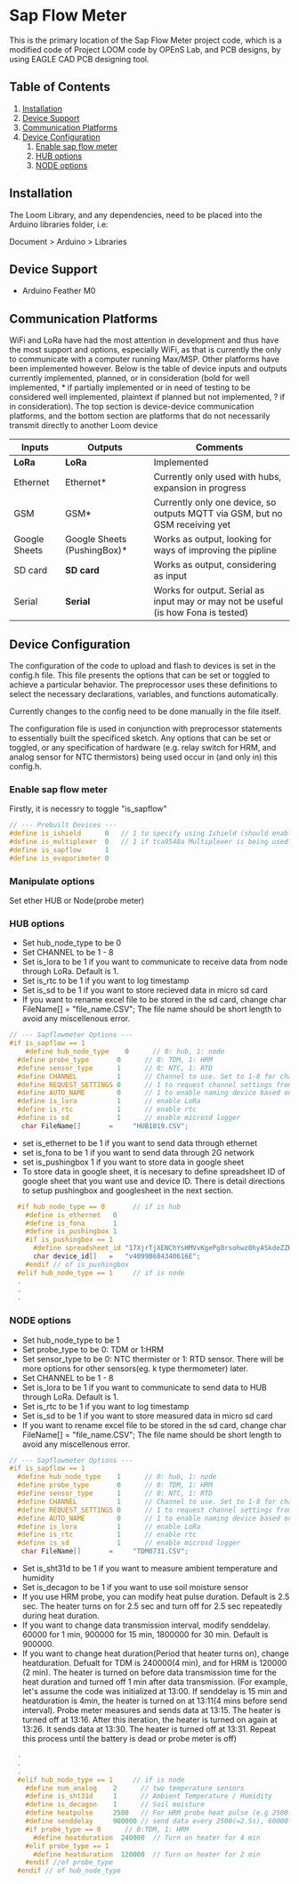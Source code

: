 # Sap Flow Meter

This is the primary location of the Sap Flow Meter project code, which is a modified code of Project LOOM code by OPEnS Lab, and PCB designs, by using EAGLE CAD PCB designing tool.

## Table of Contents

1. [Installation](#installation)
2. [Device Support](#device-support)
3. [Communication Platforms](#communication-platforms)
4. [Device Configuration](#device-configuration)
	1. [Enable sap flow meter](#Enable-sap-flow-meter)
	2. [HUB options](#HUB-options)
	3. [NODE options](#NODE-options)
		

## Installation

The Loom Library, and any dependencies, need to be placed into the Arduino libraries folder, i.e:

Document > Arduino > Libraries

## Device Support

- Arduino Feather M0

## Communication Platforms

WiFi and LoRa have had the most attention in development and thus have the most support and options, especially WiFi, as that is currently the only to communicate with a computer running Max/MSP. Other platforms have been implemented however. Below is the table of device inputs and outputs currently implemented, planned, or in consideration (bold for well implemented, * if partially implemented or in need of testing to be considered well implemented, plaintext if planned but not implemented, ? if in consideration). The top section is device-device communication platforms, and the bottom section are platforms that do not necessarily transmit directly to another Loom device

| Inputs         | Outputs                     | Comments                                                     |
| -------------- | --------------------------- | ------------------------------------------------------------ |
| **LoRa**       | **LoRa**                    | Implemented                                                  |                       
| Ethernet       | Ethernet*                   | Currently only used with hubs, expansion in progress         |
| GSM            | GSM*                        | Currently only one device, so outputs MQTT via GSM, but no GSM receiving yet |
| Google Sheets  | Google Sheets (PushingBox)* | Works as output, looking for ways of improving the pipline   |
| SD card        | **SD card**                 | Works as output, considering as input                        |
| Serial         | **Serial**                  | Works for output. Serial as input may or may not be useful (is how Fona is tested) |

## Device Configuration

The configuration of the code to upload and flash to devices is set in the config.h file. This file presents the options that can be set or toggled to achieve a particular behavior. The preprocessor uses these definitions to select the necessary declarations, variables, and functions automatically. 

Currently changes to the config need to be done manually in the file itself.

The configuration file is used in conjunction with preprocessor statements to essentially built the specificed sketch. Any options that can be set or toggled, or any specification of hardware (e.g. relay switch for HRM, and analog sensor for NTC thermistors) being used occur in (and only in) this config.h.

### Enable sap flow meter

Firstly, it is necessry to toggle "is_sapflow"

```cpp
// --- Prebuilt Devices ---
#define is_ishield      0	// 1 to specify using Ishield (should enable only wifi as communication platform)
#define is_multiplexer  0	// 1 if tca9548a Multiplexer is being used. (Further customization in advanced options)
#define is_sapflow      1 
#define is_evaporimeter 0
```

### Manipulate options

Set ether HUB or Node(probe meter)

### HUB options
- Set hub_node_type to be 0
- Set CHANNEL to be 1 - 8
- Set is_lora to be 1 if you want to communicate to receive data from node through LoRa. Default is 1.
- Set is_rtc to be 1 if you want to log timestamp
- Set is_sd to be 1 if you want to store recieved data in micro sd card
- If you want to rename excel file to be stored in the sd card, change char FileName[] = "file_name.CSV"; The file name should be short length to avoid any miscellenous error.

```cpp
// --- Sapflowmeter Options ---
#if is_sapflow == 1
	#define hub_node_type    0      // 0: hub, 1: node
  #define probe_type       0      // 0: TDM, 1: HRM
  #define sensor_type      1      // 0: NTC, 1: RTD
  #define CHANNEL          1      // Channel to use. Set to 1-8 for channels A-H, respectively. Alternatively can define to -1 to used advanced option INIT_INST
  #define REQUEST_SETTINGS 0      // 1 to request channel settings from Max Channel Manager, 0 to not
  #define AUTO_NAME        0      // 1 to enable naming device based on configured settings (if not set manual name in advanced options)
  #define is_lora          1      // enable LoRa
  #define is_rtc           1      // enable rtc
  #define is_sd            1      // enable microsd logger
   char FileName[]       =     "HUB1019.CSV";
```

- set is_ethernet to be 1 if you want to send data through ethernet
- set is_fona to be 1 if you want to send data through 2G network
- set is_pushingbox 1 if you want to store data in google sheet
- To store data in google sheet, it is necesary to define spreadsheet ID of google sheet that you want use and device ID. There is detail directions to setup pushingbox and googlesheet in the next section.

```cpp
  #if hub_node_type == 0       // if is hub
    #define is_ethernet   0
    #define is_fona       1
    #define is_pushingbox 1
    #if is_pushingbox == 1
      #define spreadsheet_id "17XjrTjXENChYsHMVvKgePg8rsohwz0hyASkdeZZKROk"   // This is Dongjun's Sapflow spreadsheet
      char device_id[]   =   "v4099B684340616E";
    #endif // of is_pushingbox
  #elif hub_node_type == 1     // if is node
  .
  .
  .
  ```
### NODE options

- Set hub_node_type to be 1
- Set probe_type to be 0: TDM or 1:HRM
- Set sensor_type to be 0: NTC thermister or 1: RTD sensor. There will be more options for other sensors(eg. k type thermometer) later.
- Set CHANNEL to be 1 - 8
- Set is_lora to be 1 if you want to communicate to send data to HUB through LoRa. Default is 1.
- Set is_rtc to be 1 if you want to log timestamp
- Set is_sd to be 1 if you want to store measured data in micro sd card
- If you want to rename excel file to be stored in the sd card, change char FileName[] = "file_name.CSV"; The file name should be short length to avoid any miscellenous error.

```cpp
// --- Sapflowmeter Options ---
#if is_sapflow == 1
  #define hub_node_type    1      // 0: hub, 1: node
  #define probe_type       0      // 0: TDM, 1: HRM
  #define sensor_type      1      // 0: NTC, 1: RTD
  #define CHANNEL          1      // Channel to use. Set to 1-8 for channels A-H, respectively. Alternatively can define to -1 to used advanced option INIT_INST
  #define REQUEST_SETTINGS 0      // 1 to request channel settings from Max Channel Manager, 0 to not
  #define AUTO_NAME        0      // 1 to enable naming device based on configured settings (if not set manual name in advanced options)
  #define is_lora          1      // enable LoRa
  #define is_rtc           1      // enable rtc
  #define is_sd            1      // enable microsd logger
   char FileName[]       =     "TDM0731.CSV";
```

- Set is_sht31d to be 1 if you want to measure ambient temperature and humidity
- Set is_decagon to be 1 if you want to use soil moisture sensor
- If you use HRM probe, you can modify heat pulse duration. Default is 2.5 sec. The heater turns on for 2.5 sec and turn off for 2.5 sec repeatedly during heat duration.
- If you want to change data transmission interval, modify senddelay. 60000 for 1 min, 900000 for 15 min, 1800000 for 30 min. Default is 900000.
- If you want to change heat duration(Period that heater turns on),  change heatduration. Defualt for TDM is 240000(4 min), and for HRM is 120000 (2 min). The heater is turned on before data transmission time for the heat duration and turned off 1 min after data transmission. (For example, let's assume the code was initialized at 13:00. If senddelay is 15 min and heatduration is 4min, the heater is turned on at 13:11(4 mins before send interval). Probe meter measures and sends data at 13:15. The heater is turned off at 13:16. After this iteration, the heater is turned on again at 13:26. It sends data at 13:30. The heater is turned off at 13:31. Repeat this process until the battery is dead or probe meter is off)


```cpp
  .
  .
  .
  #elif hub_node_type == 1     // if is node
    #define num_analog    2      // two temperature sensors
    #define is_sht31d     1      // Ambient Temperature / Humidity
    #define is_decagon    1      // Soil moisture
    #define heatpulse     2500   // For HRM probe heat pulse (e.g 2500:2.5 sec) 
    #define senddelay     900000 // send data every 2500(=2.5s), 60000(=1m), 300000ms(=5m), 600000ms(=10m), 900000ms(=15m)
    #if probe_type == 0      // 0:TDM, 1: HRM
      #define heatduration  240000  // Turn on heater for 4 min
    #elif probe_type == 1
      #define heatduration  120000  // Turn on heater for 2 min
    #endif //of probe_type
  #endif // of hub_node_type
```
